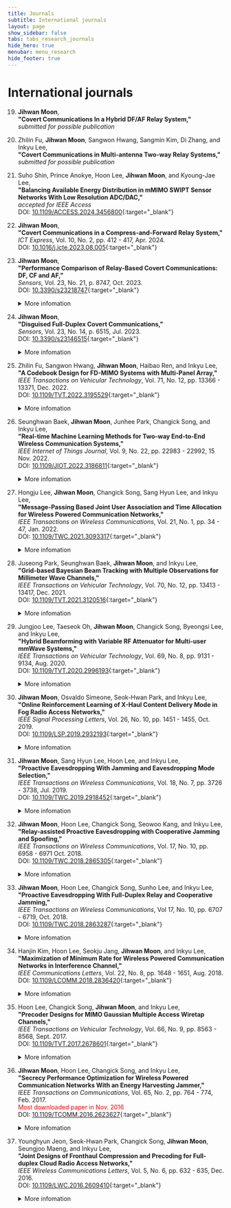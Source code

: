 ```yaml
---
title: Journals
subtitle: International journals
layout: page
show_sidebar: false
tabs: tabs_research_journals
hide_hero: true
menubar: menu_research
hide_footer: true
---
```


# International journals

19. __Jihwan Moon__,        
__"Covert Communications In a Hybrid DF/AF Relay System,"__     
_submitted for possible publication_        

18. Zhilin Fu, __Jihwan Moon__, Sangwon Hwang, Sangmin Kim, Di Zhang, and Inkyu Lee,        
__"Covert Communications in Multi-antenna Two-way Relay Systems,"__     
_submitted for possible publication_        

17. Suho Shin, Prince Anokye, Hoon Lee, __Jihwan Moon__, and Kyoung-Jae Lee,        
__"Balancing Available Energy Distribution in mMIMO SWIPT Sensor Networks With Low Resolution ADC/DAC,"__       
_accepted for IEEE Access_        
DOI: [10.1109/ACCESS.2024.3456800](https://doi.org/10.1109/ACCESS.2024.3456800){:target="_blank"}     

16. __Jihwan Moon__,        
__"Covert Communications in a Compress-and-Forward Relay System,"__     
_ICT Express_, Vol. 10, No. 2, pp. 412 - 417, Apr. 2024.        
DOI: [10.1016/j.icte.2023.08.005](https://doi.org/10.1016/j.icte.2023.08.005){:target="_blank"}     

15. __Jihwan Moon__,        
__"Performance Comparison of Relay-Based Covert Communications: DF, CF and AF,"__     
_Sensors_, Vol. 23, No. 21, p. 8747, Oct. 2023.    
DOI: [10.3390/s23218747](https://doi.org/10.3390/s23218747){:target="_blank"}       
    <span style="color:slategray">
    <details>
        <summary>More infomation</summary>
            <ul>
            <li>JIF: 3.4</li>
            <li>Year: 2023</li>
            <li>Category: CHEMISTRY, ANALYTICAL</li>
            <li>Rank: 34/106</li>
            <li>Quartile: Q2</li>
            <li>Percentile: 68.4</li>
            </ul>
    </details>
    </span>

14. __Jihwan Moon__,        
__"Disguised Full-Duplex Covert Communications,"__     
_Sensors_, Vol. 23, No. 14, p. 6515, Jul. 2023.     
DOI: [10.3390/s23146515](https://doi.org/10.3390/s23146515){:target="_blank"}     
    <details>
        <summary>More infomation</summary>
            <p>
            JIF: 3.4<br>
            Year: 2023<br>
            Category: CHEMISTRY, ANALYTICAL<br>
            Rank: 34/106<br>
            Quartile: Q2<br>
            Percentile: 68.4
            </p>
    </details>

13. Zhilin Fu, Sangwon Hwang, __Jihwan Moon__, Haibao Ren, and Inkyu Lee,        
__"A Codebook Design for FD-MIMO Systems with Multi-Panel Array,"__     
_IEEE Transactions on Vehicular Technology_, Vol. 71, No. 12, pp. 13366 - 13371, Dec. 2022.       
DOI: [10.1109/TVT.2022.3195529](https://doi.org/10.1109/TVT.2022.3195529){:target="_blank"}       
    <details>
        <summary>More infomation</summary>
            <p>
            JIF: 6.8<br>
            Year: 2022<br>
            Category: ENGINEERING, ELECTRICAL & ELECTRONIC<br>
            Rank: 39/275<br>
            Quartile: Q1<br>
            Percentile: 86.0
            </p>
    </details>

12. Seunghwan Baek, __Jihwan Moon__, Junhee Park, Changick Song, and Inkyu Lee,        
__"Real-time Machine Learning Methods for Two-way End-to-End Wireless Communication Systems,"__     
_IEEE Internet of Things Journal_, Vol. 9, No. 22, pp. 22983 - 22992, 15 Nov. 2022.     
DOI: [10.1109/JIOT.2022.3186811](https://doi.org/10.1109/JIOT.2022.3186811){:target="_blank"}       
    <details>
        <summary>More infomation</summary>
            <p>
            JIF: 10.6<br>
            Year: 2022<br>
            Category: COMPUTER SCIENCE, INFORMATION SYSTEMS<br>
            Rank: 4/158<br>
            Quartile: Q1<br>
            Percentile: 97.8
            </p>
    </details>

11. Hongju Lee, __Jihwan Moon__, Changick Song, Sang Hyun Lee, and Inkyu Lee,        
__"Message-Passing Based Joint User Association and Time Allocation for Wireless Powered Communication Networks,"__     
_IEEE Transactions on Wireless Communications_, Vol. 21, No. 1, pp. 34 - 47, Jan. 2022.       
DOI: [10.1109/TWC.2021.3093317](https://doi.org/10.1109/TWC.2021.3093317){:target="_blank"}       
    <details>
        <summary>More infomation</summary>
            <p>
            JIF: 10.4<br>
            Year: 2022<br>
            Category: ENGINEERING, ELECTRICAL & ELECTRONIC<br>
            Rank: 16/275<br>
            Quartile: Q1<br>
            Percentile: 94.4
            </p>
    </details>

10. Juseong Park, Seunghwan Baek, __Jihwan Moon__, and Inkyu Lee,        
__"Grid-based Bayesian Beam Tracking with Multiple Observations for Millimeter Wave Channels,"__     
_IEEE Transactions on Vehicular Technology_, Vol. 70, No. 12, pp. 13413 - 13417, Dec. 2021.       
DOI: [10.1109/TVT.2021.3120516](https://doi.org/10.1109/TVT.2021.3120516){:target="_blank"}       
    <details>
        <summary>More infomation</summary>
            <p>
            JIF: 6.239<br>
            Year: 2021<br>
            Category: ENGINEERING, ELECTRICAL & ELECTRONIC<br>
            Rank: 38/276<br>
            Quartile: Q1<br>
            Percentile: 86.41
            </p>
    </details>

9. Jungjoo Lee, Taeseok Oh, __Jihwan Moon__, Changick Song, Byeongsi Lee, and Inkyu Lee,        
__"Hybrid Beamforming with Variable RF Attenuator for Multi-user mmWave Systems,"__     
_IEEE Transactions on Vehicular Technology_, Vol. 69, No. 8, pp. 9131 - 9134, Aug. 2020.       
DOI: [10.1109/TVT.2020.2996193](https://doi.org/10.1109/TVT.2020.2996193){:target="_blank"}       
    <details>
        <summary>More infomation</summary>
            <p>
            JIF: 5.978<br>
            Year: 2020<br>
            Category: ENGINEERING, ELECTRICAL & ELECTRONIC<br>
            Rank: 32/273<br>
            Quartile: Q1<br>
            Percentile: 88.46
            </p>
    </details>

8. __Jihwan Moon__, Osvaldo Simeone, Seok-Hwan Park, and Inkyu Lee,      
__"Online Reinforcement Learning of X-Haul Content Delivery Mode in Fog Radio Access Networks,"__       
_IEEE Signal Processing Letters_, Vol. 26, No. 10, pp. 1451 - 1455, Oct. 2019.        
DOI: [10.1109/LSP.2019.2932193](https://doi.org/10.1109/LSP.2019.2932193){:target="_blank"}       
    <details>
        <summary>More infomation</summary>
            <p>
            JIF: 3.105<br>
            Year: 2019<br>
            Category: ENGINEERING, ELECTRICAL & ELECTRONIC<br>
            Rank: 86/266<br>
            Quartile: Q2<br>
            Percentile: 67.86
            </p>
    </details>

7. __Jihwan Moon__, Sang Hyun Lee, Hoon Lee, and Inkyu Lee,     
__"Proactive Eavesdropping With Jamming and Eavesdropping Mode Selection,"__        
_IEEE Transactions on Wireless Communications_, Vol. 18, No. 7, pp. 3726 - 3738, Jul. 2019.       
DOI: [10.1109/TWC.2019.2918452](https://doi.org/10.1109/TWC.2019.2918452){:target="_blank"}       
    <details>
        <summary>More infomation</summary>
            <p>
            JIF: 6.779<br>
            Year: 2019<br>
            Category: ENGINEERING, ELECTRICAL & ELECTRONIC<br>
            Rank: 20/266<br>
            Quartile: Q1<br>
            Percentile: 92.67
            </p>
    </details>

6. __Jihwan Moon__, Hoon Lee, Changick Song, Seowoo Kang, and Inkyu Lee,        
__"Relay-assisted Proactive Eavesdropping with Cooperative Jamming and Spoofing,"__     
_IEEE Transactions on Wireless Communications_, Vol. 17, No. 10, pp. 6958 - 6971 Oct. 2018.       
DOI: [10.1109/TWC.2018.2865305](https://doi.org/10.1109/TWC.2018.2865305){:target="_blank"}       
    <details>
        <summary>More infomation</summary>
            <p>
            JIF: 6.394<br>
            Year: 2018<br>
            Category: ENGINEERING, ELECTRICAL & ELECTRONIC<br>
            Rank: 20/266<br>
            Quartile: Q1<br>
            Percentile: 92.67
            </p>
    </details>

5. __Jihwan Moon__, Hoon Lee, Changick Song, Sunho Lee, and Inkyu Lee,      
__"Proactive Eavesdropping With Full-Duplex Relay and Cooperative Jamming,"__       
_IEEE Transactions on Wireless Communications_, Vol 17, No. 10, pp. 6707 - 6719, Oct. 2018.       
DOI: [10.1109/TWC.2018.2863287](https://doi.org/10.1109/TWC.2018.2863287){:target="_blank"}       
    <details>
        <summary>More infomation</summary>
            <p>
            JIF: 6.394<br>
            Year: 2018<br>
            Category: ENGINEERING, ELECTRICAL & ELECTRONIC<br>
            Rank: 20/266<br>
            Quartile: Q1<br>
            Percentile: 92.67
            </p>
    </details>

4. Hanjin Kim, Hoon Lee, Seokju Jang, __Jihwan Moon__, and Inkyu Lee,       
__"Maximization of Minimum Rate for Wireless Powered Communication Networks in Interference Channel,"__     
_IEEE Communications Letters_, Vol. 22, No. 8, pp. 1648 - 1651, Aug. 2018.        
DOI: [10.1109/LCOMM.2018.2836420](https://doi.org/10.1109/LCOMM.2018.2836420){:target="_blank"}     
    <details>
        <summary>More infomation</summary>
            <p>
            JIF: 3.457<br>
            Year: 2018<br>
            Category: TELECOMMUNICATIONS<br>
            Rank: 28/88<br>
            Quartile: Q2<br>
            Percentile: 68.75
            </p>
    </details>

3. Hoon Lee, Changick Song, __Jihwan Moon__, and Inkyu Lee,     
__"Precoder Designs for MIMO Gaussian Multiple Access Wiretap Channels,"__      
_IEEE Transactions on Vehicular Technology_, Vol. 66, No. 9, pp. 8563 - 8568, Sept. 2017.     
DOI: [10.1109/TVT.2017.2678601](https://doi.org/10.1109/TVT.2017.2678601){:target="_blank"}       
    <details>
        <summary>More infomation</summary>
            <p>
            JIF: 4.432<br>
            Year: 2017<br>
            Category: TELECOMMUNICATIONS<br>
            Rank: 10/87<br>
            Quartile: Q1<br>
            Percentile: 89.08
            </p>
    </details>

2. __Jihwan Moon__, Hoon Lee, Changick Song, and Inkyu Lee,     
__"Secrecy Performance Optimization for Wireless Powered Communication Networks With an Energy Harvesting Jammer,"__        
_IEEE Transactions on Communications_, Vol. 65, No. 2, pp. 764 - 774, Feb. 2017.      
<span style="color:red">Most downloaded paper in Nov. 2016</span>      
DOI: [10.1109/TCOMM.2016.2623627](https://doi.org/10.1109/TCOMM.2016.2623627){:target="_blank"}     
    <details>
        <summary>More infomation</summary>
            <p>
            JIF: 4.671<br>
            Year: 2017<br>
            Category: TELECOMMUNICATIONS<br>
            Rank: 9/87<br>
            Quartile: Q1<br>
            Percentile: 90.23
            </p>
    </details>

1. Younghyun Jeon, Seok-Hwan Park, Changick Song, __Jihwan Moon__, Seungjoo Maeng, and Inkyu Lee,       
__"Joint Designs of Fronthaul Compression and Precoding for Full-duplex Cloud Radio Access Networks,"__     
_IEEE Wireless Communications Letters_, Vol. 5, No. 6, pp. 632 - 635, Dec. 2016.      
DOI: [10.1109/LWC.2016.2609410](https://doi.org/10.1109/LWC.2016.2609410){:target="_blank"}       
    <details>
        <summary>More infomation</summary>
            <p>
            JIF: 2.449<br>
            Year: 2016<br>
            Category: COMPUTER SCIENCE, INFORMATION SYSTEMS<br>
            Rank: 47/146<br>
            Quartile: Q2<br>
            Percentile: 68.15
            </p>
    </details>

			
